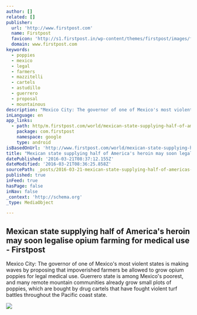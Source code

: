 ```yaml
---
author: []
related: []
publisher:
  url: 'http://www.firstpost.com'
  name: Firstpost
  favicon: 'http://s1.firstpost.in/wp-content/themes/firstpost/images/favicon.ico'
  domain: www.firstpost.com
keywords:
  - poppies
  - mexico
  - legal
  - farmers
  - mazzitelli
  - cartels
  - astudillo
  - guerrero
  - proposal
  - mountainous
description: "Mexico City: The governor of one of Mexico's most violent states is making waves by proposing that impoverished farmers be allowed to grow opium poppies for legal medical use. Guerrero state is among Mexico's poorest, and many remote mountain communities already grow small plots of poppies, which are bought by drug cartels that have fought violent turf battles throughout the Pacific coast state."
inLanguage: en
app_links:
  - path: http/m.firstpost.com/world/mexican-state-supplying-half-of-americas-heroin-may-soon-legalise-opium-farming-for-medical-use-2682678.html
    package: com.firstpost
    namespace: google
    type: android
isBasedOnUrl: 'http://www.firstpost.com/world/mexican-state-supplying-half-of-americas-heroin-may-soon-legalise-opium-farming-for-medical-use-2682678.html'
title: "Mexican state supplying half of America's heroin may soon legalise opium farming for medical use - Firstpost"
datePublished: '2016-03-21T08:37:12.155Z'
dateModified: '2016-03-21T08:36:25.858Z'
sourcePath: _posts/2016-03-21-mexican-state-supplying-half-of-americas-heroin-may-soon-le.md
published: true
inFeed: true
hasPage: false
inNav: false
_context: 'http://schema.org'
_type: MediaObject

---
```

<article style=""><h1>Mexican state supplying half of America's heroin may soon legalise opium farming for medical use - Firstpost</h1><p>Mexico City: The governor of one of Mexico's most violent states is making waves by proposing that impoverished farmers be allowed to grow opium poppies for legal medical use. Guerrero state is among Mexico's poorest, and many remote mountain communities already grow small plots of poppies, which are bought by drug cartels that have fought violent turf battles throughout the Pacific coast state.</p><img src="http://s2.firstpost.in/wp-content/uploads/HDFC_90x60.jpg" /></article>